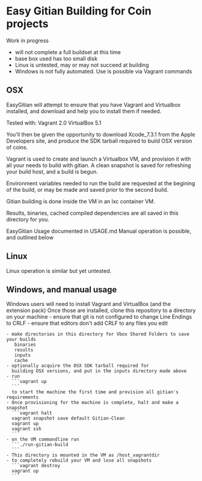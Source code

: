 # Easy Gitian Building for Coin projects

Work in progress 
 - will not complete a full buildset at this time
 - base box used has too small disk
 - Linux is untested, may or may not succeed at building 
 - Windows is not fully automated. Use is possible via
   Vagrant commands 



## OSX 
 EasyGitian will attempt to ensure that you have Vagrant and Virtualbox 
 installed, and download and help you to install them if needed. 
 
 Tested with:
 Vagrant 2.0 
 VirtualBox 5.1

 You'll then be given the opportunity to download Xcode_7.3.1 from 
 the Apple Developers site, and produce the SDK tarball required to 
 build OSX version of coins.

 Vagrant is used to create and launch a Virtualbox VM, and provision it 
 with all your needs to build with gitian. A clean snapshot is saved for refreshing 
 your build host, and a build is begun. 

 Environment variables needed to run the build are requested at the begining of the build,
 or may be made and saved prior to the second build. 
 
 Gitian building is done inside the VM in an lxc container VM.

 Results, binaries, cached compiled dependencies are all saved in this directory for you.
 
 EasyGitian Usage documented in USAGE.md
 Manual operation is possible, and outlined below

## Linux 
 Linux operation is similar but yet untested. 

## Windows, and manual usage
   Windows users will need to install Vagrant and VirtualBox (and the extension pack) 
   Once those are installed, clone this repository to a directory on your machine
    - ensure that git is not configured to change Line Endings to CRLF 
    - ensure that editors don't add CRLF to any files you edit
   
    - make directories in this directory for Vbox Shared Folders to save your builds
       binaries
       results
       inputs
       cache
    - optionally acquire the OSX SDK tarball required for 
      building OSX versions, and put in the inputs directory made above
    - run
      ```vagrant up
      ```
      to start the machine the first time and provision all gitian's requirements
    - Once provisioning for the machine is complete, halt and make a snapshot
      ```vagrant halt
      vagrant snapshot save default Gitian-Clean
      vagrant up
      vagrant ssh
      ```
    - on the VM commandline run
      ```./run-gitian-build
      ```
    - This directory is mounted in the VM as /host_vagrantdir 
    - to completely rebuild your VM and lose all snapshots
      ```vagrant destroy
      vagrant up
      ```
    
 
